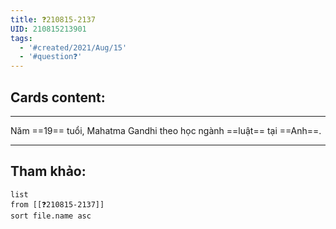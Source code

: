 ```yaml
---
title: ❓210815-2137
UID: 210815213901
tags:
  - '#created/2021/Aug/15'
  - '#question❓'
---
```


## Cards content:
---

Năm ==19== tuổi, Mahatma Gandhi theo học ngành ==luật== tại ==Anh==. 
<!--SR:!2021-10-02,34,290!2021-10-03,35,270!2021-09-11,16,250-->


---


## Tham khảo:
```dataview
list
from [[❓210815-2137]]
sort file.name asc
```



